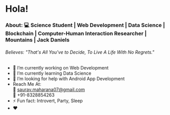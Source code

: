 # Hola!

<!--
**sauravsomxz/sauravsomxz** is a ✨ _special_ ✨ repository because its `README.md` (this file) appears on your GitHub profile.-->

### About: :computer: Science Student | Web Development | Data Science | Blockchain | Computer-Human Interaction Researcher | Mountains |  Jack Daniels<br>
###### Believes: "That's All You've to Decide, To Live A Life With No Regrets."

- 🔭 I’m currently working on Web Development
- 🌱 I’m currently learning Data Science
- 🤔 I’m looking for help with Android App Development
- Reach Me At: <br>
:email: saurav.maharana07@gmail.com <br>
:iphone: +91-8328854263
- ⚡ Fun fact: Introvert, Party, Sleep
- :heart: 
